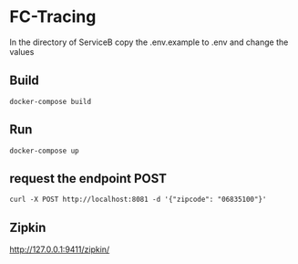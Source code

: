 # FC-Tracing

In the directory of ServiceB copy the .env.example to .env and change the values

## Build
```shell
docker-compose build
```

## Run
```shell
docker-compose up
```

## request the endpoint POST

```shell
curl -X POST http://localhost:8081 -d '{"zipcode": "06835100"}'
```


## Zipkin
http://127.0.0.1:9411/zipkin/